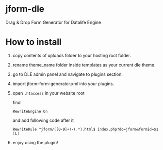 # jform-dle
Drag &amp; Drop Form Generator for Datalife Engine

# How to install
1. copy contents of uploads folder to your hosting root folder.
2. rename theme_name folder inside templates as your current dle theme.
3. go to DLE admin panel and navigate to plugins section.
4. import jform-form-generator.xml into your plugins.
5. open `.htaccess` in your website root

    find 
    ```
    RewriteEngine On
    ```
    
    and add following code after it
    ```
    RewriteRule ^jform/([0-9]+)-(.*).html$ index.php?do=jform&formid=$1 [L]
    ```
6. enjoy using the plugin!


